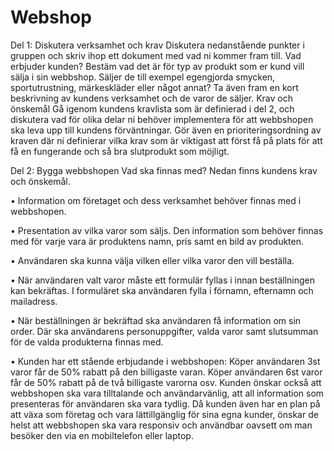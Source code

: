 # Webshop

Del 1: Diskutera verksamhet och krav
Diskutera nedanstående punkter i gruppen och skriv ihop ett dokument med vad ni kommer fram till.
Vad erbjuder kunden?
Bestäm vad det är för typ av produkt som er kund vill sälja i sin webbshop. Säljer de till exempel egengjorda
smycken, sportutrustning, märkeskläder eller något annat?
Ta även fram en kort beskrivning av kundens verksamhet och de varor de säljer.
Krav och önskemål
Gå igenom kundens kravlista som är definierad i del 2, och diskutera vad för olika delar ni behöver
implementera för att webbshopen ska leva upp till kundens förväntningar.
Gör även en prioriteringsordning av kraven där ni definierar vilka krav som är viktigast att först få på plats för
att få en fungerande och så bra slutprodukt som möjligt. 







Del 2: Bygga webbshopen
Vad ska finnas med?
Nedan finns kundens krav och önskemål.

• Information om företaget och dess verksamhet behöver finnas med i webbshopen.

• Presentation av vilka varor som säljs. Den information som behöver finnas med för varje vara är
produktens namn, pris samt en bild av produkten.

• Användaren ska kunna välja vilken eller vilka varor den vill beställa.

• När användaren valt varor måste ett formulär fyllas i innan beställningen kan bekräftas. I formuläret
ska användaren fylla i förnamn, efternamn och mailadress.

• När beställningen är bekräftad ska användaren få information om sin order. Där ska användarens
personuppgifter, valda varor samt slutsumman för de valda produkterna finnas med.

• Kunden har ett stående erbjudande i webbshopen: Köper användaren 3st varor får de 50% rabatt på
den billigaste varan. Köper användaren 6st varor får de 50% rabatt på de två billigaste varorna osv.
Kunden önskar också att webbshopen ska vara tilltalande och användarvänlig, att all information som
presenteras för användaren ska vara tydlig. Då kunden även har en plan på att växa som företag och vara
lättillgänglig för sina egna kunder, önskar de helst att webbshopen ska vara responsiv och användbar oavsett
om man besöker den via en mobiltelefon eller laptop.
